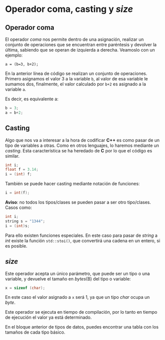 Operador coma, casting y _size_
====

Operador coma
----

El operador _coma_ nos permite dentro de una asignación, realizar un conjunto de operaciones que se encuentran entre paréntesis y devolver la última, sabiendo que se operan de izquierda a derecha. Veamoslo con un ejemplo:

`a = (b=3, b+2);`

En la anterior línea de código se realizan un conjunto de operaciones. Primero asignamos el valor 3 a la variable `b`, al valor de esa variable le sumamos dos, finalmente, el valor calculado por `b+2` es asignado a la variable `a`.

Es decir, es equivalente a:

```cpp
b = 3;
a = b+2;
```

Casting
----

Algo que nos va a interesar a la hora de codificar **C++** es como pasar de un tipo de variables a otras. Como en otros lenguajes, lo haremos mediante un _casting_. Esta característica se ha heredado de **C** por lo que el código es similar.

```cpp
int i;
float f = 3.14;
i = (int) f;
```

También se puede hacer casting mediante notación de funciones:

```cpp
i = int(f);
```

**Aviso**: no todos los tipos/clases se pueden pasar a ser otro tipo/clases. Casos como:
```cpp
int i;
string s = "1344";
i = (int)s;
```
Para ello existen funciones especiales. En este caso para pasar de _string_ a _int_ existe la función `std::stoi()`, que convertirá una cadena en un entero, si es posible.

_size_
----

Este operador acepta un único parámetro, que puede ser un tipo o una variable, y devuelve el tamaño en _bytes_(B) del tipo o variable:
```cpp
x = sizeof (char);
```
En este caso el valor asignado a `x` será 1, ya que un tipo _char_ ocupa un _byte_.

Este operador se ejecuta en tiempo de compilación, por lo tanto en tiempo de ejecución el valor ya está determinado.

En el bloque anterior de tipos de datos, puedes encontrar una tabla con los tamaños de cada tipo básico.